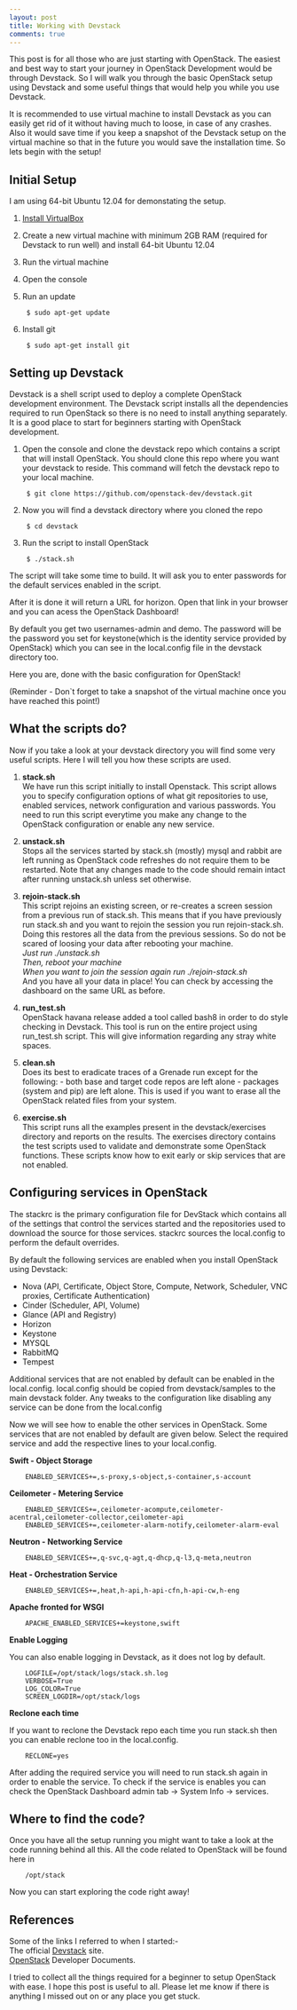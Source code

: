 ```yaml
---
layout: post
title: Working with Devstack
comments: true
---
```

This post is for all those who are just starting with OpenStack. The easiest and best way to start your journey in OpenStack Development would be through Devstack. So I will walk you through the basic OpenStack setup using Devstack and some useful things that would help you while you use Devstack.

It is recommended to use virtual machine to install Devstack as you can easily get rid of it without having much to loose, in case of any crashes. Also it would save time if you keep a snapshot of the Devstack setup on the virtual machine so that in the future you would save the installation time.
So lets begin with the setup!

Initial Setup
--------------
I am using 64-bit Ubuntu 12.04 for demonstating the setup.

1. [Install VirtualBox](https://www.virtualbox.org/wiki/Linux_Downloads)
2. Create a new virtual machine with minimum 2GB RAM (required for Devstack to run well) and install 64-bit Ubuntu 12.04
3. Run the virtual machine
4. Open the console
5. Run an update

		$ sudo apt-get update

6. Install git

		$ sudo apt-get install git


Setting up Devstack
-------------------
Devstack is a shell script used to deploy a complete OpenStack development environment. The Devstack script installs all the dependencies required to run OpenStack so there is no need to install anything separately. It is a good place to start for beginners starting with OpenStack development.


1. Open the console and clone the devstack repo which contains a script that will install OpenStack. You should clone this repo where you want your devstack to reside. This command will fetch the devstack repo to your local machine.

		$ git clone https://github.com/openstack-dev/devstack.git

2. Now you will find a devstack directory where you cloned the repo

		$ cd devstack

3. Run the script to install OpenStack

		$ ./stack.sh

The script will take some time to build. It will ask you to enter passwords for the default services enabled in the script.

After it is done it will return a URL for horizon. Open that link in your browser and you can acess the OpenStack Dashboard!

By default you get two usernames-admin and demo. The password will be the password you set for keystone(which is the identity service provided by OpenStack) which you can see in the local.config file in the devstack directory too.

Here you are, done with the basic configuration for OpenStack!

(Reminder - Don\`t forget to take a snapshot of the virtual machine once you have reached this point!)

What the scripts do?
-------------------

Now if you take a look at your devstack directory you will find some very useful scripts. Here I will tell you how these scripts are used.

1. **stack.sh** </br>
We have run this script initially to install Openstack. This script allows you to specify configuration options of what git repositories to use, enabled services, network configuration and various passwords. You need to run this script everytime you make any change to the OpenStack configuration or enable any new service.

2. **unstack.sh** </br>
Stops all the services started by stack.sh (mostly) mysql and rabbit are left running as OpenStack code refreshes do not require them to be restarted.
Note that any changes made to the code should remain intact after running unstack.sh unless set otherwise.

3. **rejoin-stack.sh** </br>
This script rejoins an existing screen, or re-creates a screen session from a previous run of stack.sh.
This means that if you have previously run stack.sh and you want to rejoin the session you run rejoin-stack.sh. Doing this restores all the data from the previous sessions. So do not be scared of loosing your data after rebooting your machine. </br>
*Just run  ./unstack.sh* </br>
*Then, reboot your machine*</br>
*When you want to join the session again run*
*./rejoin-stack.sh*</br>
And you have all your data in place! You can check by accessing the dashboard on the same URL as before.
4. **run_test.sh**</br>
OpenStack havana release added a tool called bash8 in order to do style checking in Devstack. This tool is run on the entire project using run_test.sh script. This will give information regarding any stray white spaces.

5. **clean.sh**</br>
Does its best to eradicate traces of a Grenade run except for the following: - both base and target code repos are left alone - packages (system and pip) are left alone. This is used if you want to erase all the OpenStack related files from your system.

6. **exercise.sh**</br>
This script runs all the examples present in the devstack/exercises directory and reports on the results.
The exercises directory contains the test scripts used to validate and demonstrate some OpenStack functions. These scripts know how to exit early or skip services that are not enabled.

Configuring services in OpenStack
----------------------------------
The stackrc is the primary configuration file for DevStack which contains all of the settings that control the services started and the repositories used to download the source for those services. stackrc sources the local.config to perform the default overrides.

By default the following services are enabled when you install OpenStack using Devstack:

* Nova  (API, Certificate, Object Store, Compute, Network, Scheduler, VNC proxies, Certificate Authentication)
* Cinder (Scheduler, API, Volume)
* Glance (API and Registry)
* Horizon
* Keystone
* MYSQL
* RabbitMQ
* Tempest

Additional services that are not enabled by default can be enabled in the local.config.
local.config should be copied from devstack/samples to the main devstack folder.
Any tweaks to the configuration like disabling any service can be done from the local.config

Now we will see how to enable the other services in OpenStack.
Some services that are not enabled by default are given below. Select the required service and add the respective lines to your local.config.

**Swift - Object Storage**

		ENABLED_SERVICES+=,s-proxy,s-object,s-container,s-account

**Ceilometer - Metering Service**

		ENABLED_SERVICES+=,ceilometer-acompute,ceilometer-acentral,ceilometer-collector,ceilometer-api
		ENABLED_SERVICES+=,ceilometer-alarm-notify,ceilometer-alarm-eval

**Neutron - Networking Service**

		ENABLED_SERVICES+=,q-svc,q-agt,q-dhcp,q-l3,q-meta,neutron

**Heat - Orchestration Service**

		ENABLED_SERVICES+=,heat,h-api,h-api-cfn,h-api-cw,h-eng

**Apache fronted for WSGI**

		APACHE_ENABLED_SERVICES+=keystone,swift

**Enable Logging**

You can also enable logging in Devstack, as it does not log by default.

		LOGFILE=/opt/stack/logs/stack.sh.log
		VERBOSE=True
		LOG_COLOR=True
		SCREEN_LOGDIR=/opt/stack/logs

**Reclone each time**

If you want to reclone the Devstack repo each time you run stack.sh then you can enable reclone too in the local.config.

		RECLONE=yes


After adding the required service you will need to run stack.sh again in order to enable the service. To check if the service is enables you can check the OpenStack Dashboard admin tab -> System Info -> services.



Where to find the code?
------------------------
Once you have all the setup running you might want to take a look at the code running behind all this.
All the code related to OpenStack will be found here in

		/opt/stack

Now you can start exploring the code right away!


References
-----------
Some of the links I referred to when I started:-</br>
The official [Devstack](http://devstack.org/) site.  </br>
[OpenStack](http://docs.openstack.org/developer/openstack-projects.html) Developer Documents.

I tried to collect all the things required for a beginner to setup OpenStack with ease. I hope this post is useful to all. Please let me know if there is anything I missed out on or any place you get stuck.


